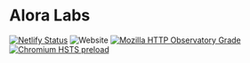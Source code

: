 
# Alora Labs

[![Netlify Status](https://img.shields.io/netlify/518ddd4b-b6a4-439e-89be-d651a8e78530?logo=netlify)](https://app.netlify.com/sites/aloralabs/deploys)
![Website](https://img.shields.io/website/https/aloralabs.com.svg)
[![Mozilla HTTP Observatory Grade](https://img.shields.io/mozilla-observatory/grade-score/aloralabs.com.svg?publish)](https://observatory.mozilla.org/analyze/aloralabs.com?third-party=false)
[![Chromium HSTS preload](https://img.shields.io/hsts/preload/aloralabs.com.svg)](https://hstspreload.org/?domain=aloralabs.com)
